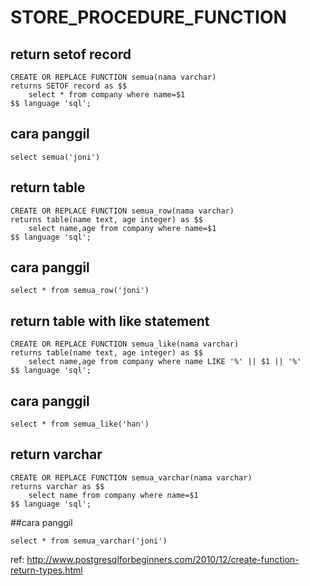 # STORE_PROCEDURE_FUNCTION
## return setof record
```
CREATE OR REPLACE FUNCTION semua(nama varchar) 
returns SETOF record as $$
    select * from company where name=$1
$$ language 'sql';
```
## cara panggil
```
select semua('joni')
```
## return table
```
CREATE OR REPLACE FUNCTION semua_row(nama varchar) 
returns table(name text, age integer) as $$
    select name,age from company where name=$1
$$ language 'sql';
```
## cara panggil
```
select * from semua_row('joni')
```
## return table with like statement
```
CREATE OR REPLACE FUNCTION semua_like(nama varchar) 
returns table(name text, age integer) as $$
    select name,age from company where name LIKE '%' || $1 || '%'
$$ language 'sql';
```
## cara panggil
```
select * from semua_like('han')
```
## return varchar 
```
CREATE OR REPLACE FUNCTION semua_varchar(nama varchar) 
returns varchar as $$
    select name from company where name=$1
$$ language 'sql';
```
##cara panggil
```
select * from semua_varchar('joni')
```

ref: http://www.postgresqlforbeginners.com/2010/12/create-function-return-types.html
